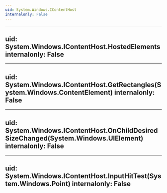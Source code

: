```yaml
---
uid: System.Windows.IContentHost
internalonly: False
---
```


---
uid: System.Windows.IContentHost.HostedElements
internalonly: False
---

---
uid: System.Windows.IContentHost.GetRectangles(System.Windows.ContentElement)
internalonly: False
---

---
uid: System.Windows.IContentHost.OnChildDesiredSizeChanged(System.Windows.UIElement)
internalonly: False
---

---
uid: System.Windows.IContentHost.InputHitTest(System.Windows.Point)
internalonly: False
---
